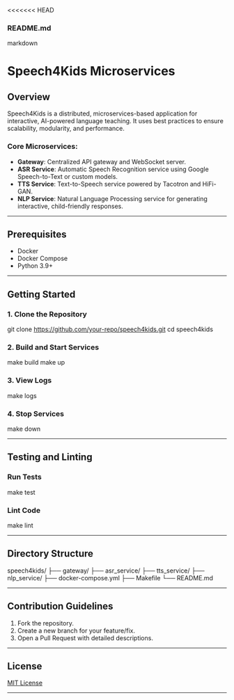 <<<<<<< HEAD
### README.md
markdown
# Speech4Kids Microservices

## Overview
Speech4Kids is a distributed, microservices-based application for interactive, AI-powered language teaching. It uses best practices to ensure scalability, modularity, and performance.

### Core Microservices:
- **Gateway**: Centralized API gateway and WebSocket server.
- **ASR Service**: Automatic Speech Recognition service using Google Speech-to-Text or custom models.
- **TTS Service**: Text-to-Speech service powered by Tacotron and HiFi-GAN.
- **NLP Service**: Natural Language Processing service for generating interactive, child-friendly responses.

---

## Prerequisites
- Docker
- Docker Compose
- Python 3.9+

---

## Getting Started

### 1. Clone the Repository
git clone https://github.com/your-repo/speech4kids.git
cd speech4kids

### 2. Build and Start Services
make build
make up

### 3. View Logs
make logs

### 4. Stop Services
make down

---

## Testing and Linting
### Run Tests
make test


### Lint Code

make lint

---

## Directory Structure

speech4kids/
├── gateway/
├── asr_service/
├── tts_service/
├── nlp_service/
├── docker-compose.yml
├── Makefile
└── README.md

---

## Contribution Guidelines
1. Fork the repository.
2. Create a new branch for your feature/fix.
3. Open a Pull Request with detailed descriptions.

---

## License
[MIT License](LICENSE)

---
